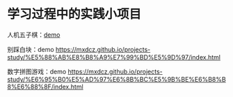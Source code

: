 # 学习过程中的实践小项目

人机五子棋：[demo](https://mxdcz.github.io/projects-study/JS%E4%BA%94%E5%AD%90%E6%A3%8B/index.html)

别踩白块：demo https://mxdcz.github.io/projects-study/%E5%88%AB%E8%B8%A9%E7%99%BD%E5%9D%97/index.html

数字拼图游戏：demo https://mxdcz.github.io/projects-study/%E6%95%B0%E5%AD%97%E6%8B%BC%E5%9B%BE%E6%B8%B8%E6%88%8F/index.html
